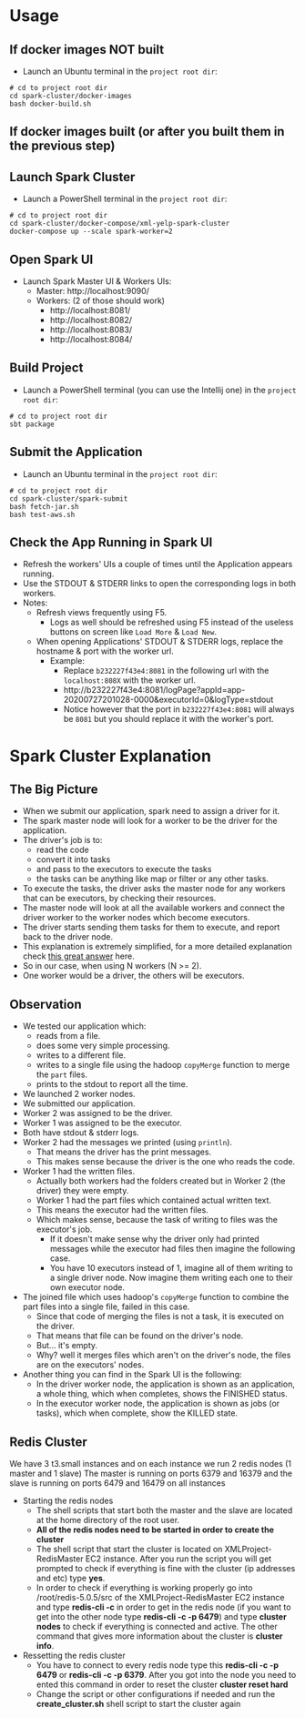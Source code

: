 # Usage
## If docker images NOT built
- Launch an Ubuntu terminal in the `project root dir`:

```shell script
# cd to project root dir
cd spark-cluster/docker-images
bash docker-build.sh
```

## If docker images built (or after you built them in the previous step)

## Launch Spark Cluster
- Launch a PowerShell terminal in the `project root dir`:

```shell script
# cd to project root dir
cd spark-cluster/docker-compose/xml-yelp-spark-cluster
docker-compose up --scale spark-worker=2
```

## Open Spark UI

- Launch Spark Master UI & Workers UIs:
    - Master: http://localhost:9090/
    - Workers: (2 of those should work)
        - http://localhost:8081/
        - http://localhost:8082/
        - http://localhost:8083/
        - http://localhost:8084/

## Build Project
- Launch a PowerShell terminal (you can use the Intellij one) in the `project root dir`:

```shell script
# cd to project root dir
sbt package
```

## Submit the Application
- Launch an Ubuntu terminal in the `project root dir`:

```shell script
# cd to project root dir
cd spark-cluster/spark-submit
bash fetch-jar.sh
bash test-aws.sh
```

## Check the App Running in Spark UI
- Refresh the workers' UIs a couple of times until the Application appears running.
- Use the STDOUT & STDERR links to open the corresponding logs in both workers.
- Notes:
    - Refresh views frequently using F5.
        - Logs as well should be refreshed using F5 instead of the useless buttons on screen like `Load More` & `Load New`.
    - When opening Applications' STDOUT & STDERR logs, replace the hostname & port with the worker url.
        - Example:
            - Replace `b232227f43e4:8081` in the following url with the `localhost:808X` with the worker url.
            - http://b232227f43e4:8081/logPage?appId=app-20200727201028-0000&executorId=0&logType=stdout
            - Notice however that the port in `b232227f43e4:8081` will always be `8081` but you should replace it with the worker's port.

# Spark Cluster Explanation
## The Big Picture
- When we submit our application, spark need to assign a driver for it.
- The spark master node will look for a worker to be the driver for the application.
- The driver's job is to:
    - read the code
    - convert it into tasks
    - and pass to the executors to execute the tasks
    - the tasks can be anything like map or filter or any other tasks.
- To execute the tasks, the driver asks the master node for any workers that can be executors, by checking their resources.
- The master node will look at all the available workers and connect the driver worker to the worker nodes which become executors.
- The driver starts sending them tasks for them to execute, and report back to the driver node.
- This explanation is extremely simplified, for a more detailed explanation check [this great answer](https://stackoverflow.com/a/32628057/6877477) here.
- So in our case, when using N workers (N >= 2).
- One worker would be a driver, the others will be executors.

## Observation
- We tested our application which:
    - reads from a file.
    - does some very simple processing.
    - writes to a different file.
    - writes to a single file using the hadoop `copyMerge` function to merge the `part` files.
    - prints to the stdout to report all the time.
- We launched 2 worker nodes.
- We submitted our application.
- Worker 2 was assigned to be the driver.
- Worker 1 was assigned to be the executor.
- Both have stdout & stderr logs.
- Worker 2 had the messages we printed (using `println`).
    - That means the driver has the print messages.
    - This makes sense because the driver is the one who reads the code.
- Worker 1 had the written files.
    - Actually both workers had the folders created but in Worker 2 (the driver) they were empty.
    - Worker 1 had the part files which contained actual written text.
    - This means the executor had the written files.
    - Which makes sense, because the task of writing to files was the executor's job.
        - If it doesn't make sense why the driver only had printed messages while the executor had files then imagine the following case.
        - You have 10 executors instead of 1, imagine all of them writing to a single driver node. Now imagine them writing each one to their own executor node.
- The joined file which uses hadoop's `copyMerge` function to combine the part files into a single file, failed in this case.
    - Since that code of merging the files is not a task, it is executed on the driver.
    - That means that file can be found on the driver's node.
    - But... it's empty.
    - Why? well it merges files which aren't on the driver's node, the files are on the executors' nodes.
- Another thing you can find in the Spark UI is the following:
	- In the driver worker node, the application is shown as an application, a whole thing, which when completes, shows the FINISHED status.
	- In the executor worker node, the application is shown as jobs (or tasks), which when complete, show the KILLED state.

## Redis Cluster
We have 3 t3.small instances and on each instance we run 2 redis nodes (1 master and 1 slave)
The master is running on ports 6379 and 16379 and the slave is running on ports 6479 and 16479 on all instances

- Starting the redis nodes
    - The shell scripts that start both the master and the slave are located at the home directory of the root user. 
    - **All of the redis nodes need to be started in order to create the cluster**
    - The shell script that start the cluster is located on XMLProject-RedisMaster EC2 instance. After you run the script you will get prompted to check if everything is fine with the cluster (ip addresses and etc) type **yes**.
    - In order to check if everything is working properly go into /root/redis-5.0.5/src of the XMLProject-RedisMaster EC2 instance and type **redis-cli -c** in order to get in the redis node (if you want to get into the other node type **redis-cli -c -p 6479**) and type **cluster nodes** to check if everything is connected and active. The other command that gives more information about the cluster is **cluster info**.
- Ressetting the redis cluster
    - You have to connect to every redis node type this **redis-cli -c -p 6479** or **redis-cli -c -p 6379**. After you got into the node you need to ented this command in order to reset the cluster **cluster reset hard**
    - Change the script or other configurations if needed and run the **create_cluster.sh** shell script to start the cluster again